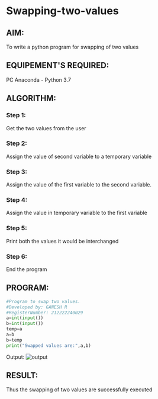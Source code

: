 # Swapping-two-values
## AIM:
To write a python program for swapping of two values
## EQUIPEMENT'S REQUIRED: 
PC
Anaconda - Python 3.7
## ALGORITHM: 
### Step 1:
Get the two values from the user
### Step 2: 
Assign the value of second variable to a temporary variable 
### Step 3: 
Assign the value of the first variable to the second variable.
### Step 4:  
Assign the value in temporary variable to the first variable
### Step 5: 
Print both the values it would be interchanged
### Step 6: 
End the program
## PROGRAM:
```python
#Program to swap two values.
#Developed by: GANESH R
#RegisterNumber: 212222240029
a=int(input())
b=int(input())
temp=a
a=b
b=temp
print("Swapped values are:",a,b)

```
Output:
![output](![image](https://github.com/ganesha360/Swapping-two-values/assets/120884552/71fa9054-5e3d-43d0-b38e-bf0777f1eb22)
)



## RESULT:
Thus the swapping of two values are successfully executed



